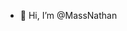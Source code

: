 - 👋 Hi, I’m @MassNathan

<!---
MassNathan/MassNathan is a ✨ special ✨ repository because its `README.md` (this file) appears on your GitHub profile.
You can click the Preview link to take a look at your changes.
--->

